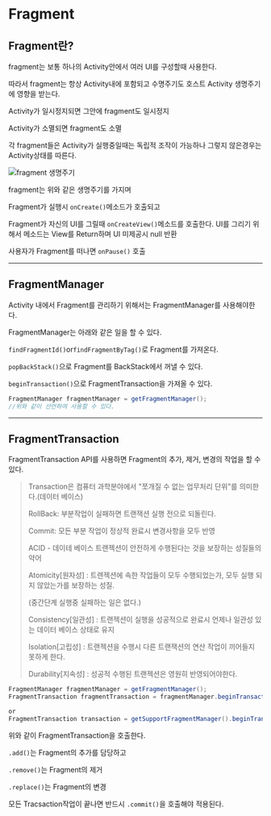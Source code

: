 # Fragment

## Fragment란?

fragment는 보통 하나의 Activity안에서 여러 UI를 구성할때 사용한다.

따라서 fragment는 항상 Activity내에 포함되고 수명주기도 호스트 Activity 생명주기에 영향을 받는다.

Activity가 일시정지되면 그안에 fragment도 일시정지

Activity가 소멸되면 fragment도 소멸

각 fragment들은 Activity가 실행중일때는 독립적 조작이 가능하나 그렇지 않은경우는 Activity상태를 따른다.

![fragment 생명주기](https://developer.android.com/images/fragment_lifecycle.png)

fragment는 위와 같은 생명주기를 가지며

Fragment가 실행시 ``onCreate()``메소드가 호출되고

Fragment가 자신의 UI를 그릴때 ``onCreateView()``메소드를 호출한다. UI를 그리기 위해서 메소드는 View를 Return하며 UI 미제공시 null 반환

사용자가 Fragment를 떠나면 ``onPause()`` 호출

---

## FragmentManager

Activity 내에서 Fragment를 관리하기 위해서는 FragmentManager를 사용해야한다.

FragmentManager는 아래와 같은 일을 할 수 있다.

``findFragmentId()``or``findFragmentByTag()``로 Fragment를 가져온다.

``popBackStack()``으로 Fragment를 BackStack에서 꺼낼 수 있다.

``beginTransaction()``으로 FragmentTransaction을 가져올 수 있다.

```java
FragmentManager fragmentManager = getFragmentManager();
//위와 같이 선언하여 사용할 수 있다.
```

---

## FragmentTransaction

FragmentTransaction API를 사용하면 Fragment의 추가, 제거, 변경의 작업을 할 수 있다.

> Transaction은 컴퓨터 과학분야에서 "쪼개질 수 없는 업무처리 단위"를 의미한다.(데이터 베이스)
>
> RollBack: 부분작업이 실패하면 트랜잭션 실행 전으로 되돌린다.
>
> Commit: 모든 부분 작업이 정상적 완료시 변경사항을 모두 반영
>
> ACID - 데이테 베이스 트랜젝션이 안전하게 수행된다는 것을 보장하는 성질들의 약어
>
> Atomicity[원자성] : 트렌젝션에 속한 작업들이 모두 수행되었는가, 모두 실행 되지 않았는가를 보장하는 성질.
>
> (중간단계 실행중 실패하는 일은 없다.)
>
> Consistency[일관성] : 트랜젝션이 실행을 성공적으로 완료시 언제나 일관성 있는 데이터 베이스 상태로 유지
>
> Isolation[고립성] : 트랜젝션을 수행시 다른 트랜잭션의 연산 작업이 끼어들지 못하게 한다.
>
> Durability[지속성] : 성공적 수행된 트랜젝션은 영원히 반영되어야한다.

```java
FragmentManager fragmentManager = getFragmentManager();
FragmentTransaction fragmentTransaction = fragmentManager.beginTransaction();

or
FragmentTransaction transaction = getSupportFragmentManager().beginTransaction();
```

위와 같이 FragmentTransaction을 호출한다.

`.add()`는 Fragment의 추가를 담당하고

`.remove()`는 Fragment의 제거

`.replace()`는 Fragment의 변경

모든 Tracsaction작업이 끝나면 반드시 `.commit()`을 호출해야 적용된다.

